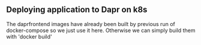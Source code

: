 ## Deploying application to Dapr on k8s
The daprfrontend images have already been built by previous run of docker-compose so we just use it here. 
Otherwise we can simply build them with 'docker build'